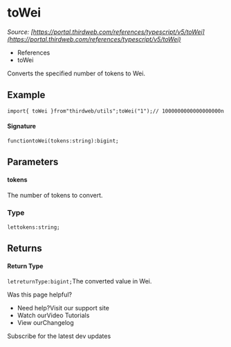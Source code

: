 # toWei

*Source: [https://portal.thirdweb.com/references/typescript/v5/toWei](https://portal.thirdweb.com/references/typescript/v5/toWei)*

* References
* toWei

Converts the specified number of tokens to Wei.

## Example

`import{ toWei }from"thirdweb/utils";toWei("1");// 1000000000000000000n`
#### Signature

`functiontoWei(tokens:string):bigint;`
## Parameters

#### tokens

The number of tokens to convert.

### Type

`lettokens:string;`
## Returns

#### Return Type

`letreturnType:bigint;`The converted value in Wei.

Was this page helpful?

* Need help?Visit our support site
* Watch ourVideo Tutorials
* View ourChangelog

Subscribe for the latest dev updates

